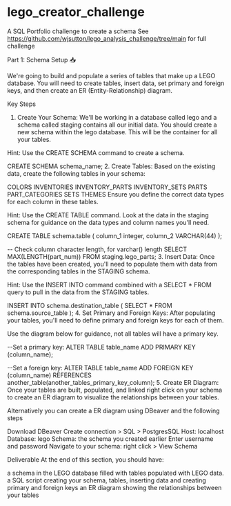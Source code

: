# lego_creator_challenge
A SQL Portfolio challenge to create a schema
See https://github.com/wjsutton/lego_analysis_challenge/tree/main for full challenge

Part 1: Schema Setup 📥

We're going to build and populate a series of tables that make up a LEGO database. You will need to create tables, insert data, set primary and foreign keys, and then create an ER (Entity-Relationship) diagram.

Key Steps
1. Create Your Schema:
We'll be working in a database called lego and a schema called staging contains all our initial data. You should create a new schema within the lego database. This will be the container for all your tables.

Hint: Use the CREATE SCHEMA command to create a schema.

CREATE SCHEMA schema_name;
2. Create Tables:
Based on the existing data, create the following tables in your schema:

COLORS
INVENTORIES
INVENTORY_PARTS
INVENTORY_SETS
PARTS
PART_CATEGORIES
SETS
THEMES
Ensure you define the correct data types for each column in these tables.

Hint: Use the CREATE TABLE command. Look at the data in the staging schema for guidance on the data types and column names you'll need.

CREATE TABLE schema.table (
	column_1 integer,
	column_2 VARCHAR(44)
);

-- Check column character length, for varchar() length
SELECT MAX(LENGTH(part_num))
FROM staging.lego_parts;
3. Insert Data:
Once the tables have been created, you'll need to populate them with data from the corresponding tables in the STAGING schema.

Hint: Use the INSERT INTO command combined with a SELECT * FROM query to pull in the data from the STAGING tables.

INSERT INTO schema.destination_table (
SELECT *
FROM  schema.source_table
);
4. Set Primary and Foreign Keys:
After populating your tables, you'll need to define primary and foreign keys for each of them.

Use the diagram below for guidance, not all tables will have a primary key.



--Set a primary key:
ALTER TABLE table_name ADD PRIMARY KEY (column_name);

--Set a foreign key:
ALTER TABLE table_name ADD FOREIGN KEY (column_name) REFERENCES another_table(another_tables_primary_key_column);
5. Create ER Diagram:
Once your tables are built, populated, and linked right click on your schema to create an ER diagram to visualize the relationships between your tables.

Alternatively you can create a ER diagram using DBeaver and the following steps

Download DBeaver
Create connection > SQL > PostgresSQL
Host: localhost
Database: lego
Schema: the schema you created earlier
Enter username and password
Navigate to your schema: right click > View Schema

Deliverable
At the end of this section, you should have:

a schema in the LEGO database filled with tables populated with LEGO data.
a SQL script creating your schema, tables, inserting data and creating primary and foreign keys
an ER diagram showing the relationships between your tables
